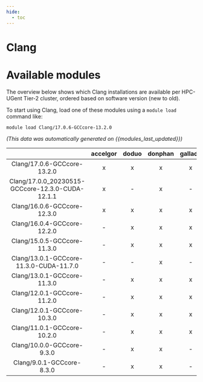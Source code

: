 ```yaml
---
hide:
  - toc
---
```


Clang
=====

# Available modules


The overview below shows which Clang installations are available per HPC-UGent Tier-2 cluster, ordered based on software version (new to old).

To start using Clang, load one of these modules using a `module load` command like:

```shell
module load Clang/17.0.6-GCCcore-13.2.0
```

*(This data was automatically generated on {{modules_last_updated}})*  

| |accelgor|doduo|donphan|gallade|joltik|shinx|skitty|
| :---: | :---: | :---: | :---: | :---: | :---: | :---: | :---: |
|Clang/17.0.6-GCCcore-13.2.0|x|x|x|x|x|x|x|
|Clang/17.0.0_20230515-GCCcore-12.3.0-CUDA-12.1.1|x|-|x|-|x|-|-|
|Clang/16.0.6-GCCcore-12.3.0|x|x|x|x|x|x|x|
|Clang/16.0.4-GCCcore-12.2.0|-|x|x|x|-|x|-|
|Clang/15.0.5-GCCcore-11.3.0|-|x|x|x|-|-|-|
|Clang/13.0.1-GCCcore-11.3.0-CUDA-11.7.0|-|-|x|-|-|-|-|
|Clang/13.0.1-GCCcore-11.3.0|-|x|x|x|-|x|-|
|Clang/12.0.1-GCCcore-11.2.0|-|x|x|x|-|-|-|
|Clang/12.0.1-GCCcore-10.3.0|-|x|x|x|-|-|-|
|Clang/11.0.1-GCCcore-10.2.0|-|x|x|x|-|-|-|
|Clang/10.0.0-GCCcore-9.3.0|-|x|x|-|-|-|-|
|Clang/9.0.1-GCCcore-8.3.0|-|x|x|-|-|-|-|
